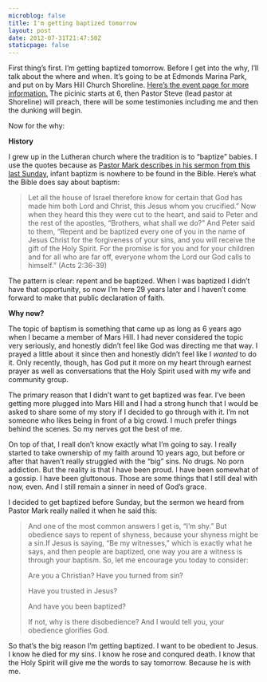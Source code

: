 ```yaml
---
microblog: false
title: I'm getting baptized tomorrow
layout: post
date: 2012-07-31T21:47:50Z
staticpage: false
---
```


First thing’s first. I’m getting baptized tomorrow. Before I get into
the why, I’ll talk about the where and when. It’s going to be at Edmonds
Marina Park, and put on by Mars Hill Church Shoreline. [Here’s the event
page for more information.](https://facebook.com/events/252735618171899)
The picinic starts at 6, then Pastor Steve (lead pastor at Shoreline)
will preach, there will be some testimonies including me and then the
dunking will begin.

Now for the why:

**History**

I grew up in the Lutheran church where the tradition is to “baptize”
babies. I use the quotes because as [Pastor Mark describes in his sermon
from this last
Sunday,](http://marshill.com/media/jesus-loves-his-church/jesus-gave-us-baptism#description)
infant baptizm is nowhere to be found in the Bible. Here’s what the
Bible does say about baptism:

> Let all the house of Israel therefore know for certain that God has
> made him both Lord and Christ, this Jesus whom you crucified.” Now
> when they heard this they were cut to the heart, and said to Peter and
> the rest of the apostles, “Brothers, what shall we do?” And Peter said
> to them, “Repent and be baptized every one of you in the name of Jesus
> Christ for the forgiveness of your sins, and you will receive the gift
> of the Holy Spirit. For the promise is for you and for your children
> and for all who are far off, everyone whom the Lord our God calls to
> himself.” (Acts 2:36-39)

The pattern is clear: repent and be baptized. When I was baptized I
didn’t have that opportunity, so now I’m here 29 years later and I
haven’t come forward to make that public declaration of faith.

**Why now?**

The topic of baptism is something that came up as long as 6 years ago
when I became a member of Mars Hill. I had never considered the topic
very seriously, and honestly didn’t feel like God was directing me that
way. I prayed a little about it since then and honestly didn’t feel like
I *wanted* to do it. Only recently, though, has God put it more on my
heart through earnest prayer as well as conversations that the Holy
Spirit used with my wife and community group.

The primary reason that I didn’t want to get baptized was fear. I’ve
been getting more plugged into Mars Hill and I had a strong hunch that I
would be asked to share some of my story if I decided to go through with
it. I’m not someone who likes being in front of a big crowd. I much
prefer things behind the scenes. So my nerves got the best of me.

On top of that, I reall don’t know exactly what I’m going to say. I
really started to take ownership of my faith around 10 years ago, but
before or after that haven’t really struggled with the “big” sins. No
drugs. No porn addiction. But the reality is that I have been proud. I
have been somewhat of a gossip. I have been gluttonous. Those are some
things that I still deal with now, even. And I still remain a sinner in
need of God’s grace.

I decided to get baptized before Sunday, but the sermon we heard from
Pastor Mark really nailed it when he said this:

> And one of the most common answers I get is, “I’m shy.” But obedience
> says to repent of shyness, because your shyness might be a sin.If
> Jesus is saying, “Be my witnesses,” which is exactly what he says, and
> then people are baptized, one way you are a witness is through your
> baptism. So, let me encourage you today to consider:
>
> Are you a Christian? Have you turned from sin?
>
> Have you trusted in Jesus?
>
> And have you been baptized?
>
> If not, why is there disobedience? And I would tell you, your
> obedience glorifies God.

So that’s the big reason I’m getting baptized. I want to be obedient to
Jesus. I know he died for my sins. I know he rose and conqured death. I
know that the Holy Spirit will give me the words to say tomorrow.
Because he is with me.
